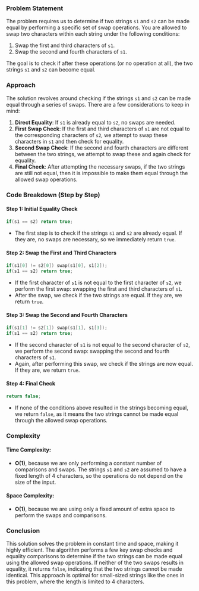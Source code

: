 ### Problem Statement

The problem requires us to determine if two strings `s1` and `s2` can be made equal by performing a specific set of swap operations. You are allowed to swap two characters within each string under the following conditions:
1. Swap the first and third characters of `s1`.
2. Swap the second and fourth characters of `s1`.

The goal is to check if after these operations (or no operation at all), the two strings `s1` and `s2` can become equal.

### Approach

The solution revolves around checking if the strings `s1` and `s2` can be made equal through a series of swaps. There are a few considerations to keep in mind:
1. **Direct Equality**: If `s1` is already equal to `s2`, no swaps are needed.
2. **First Swap Check**: If the first and third characters of `s1` are not equal to the corresponding characters of `s2`, we attempt to swap these characters in `s1` and then check for equality.
3. **Second Swap Check**: If the second and fourth characters are different between the two strings, we attempt to swap these and again check for equality.
4. **Final Check**: After attempting the necessary swaps, if the two strings are still not equal, then it is impossible to make them equal through the allowed swap operations.

### Code Breakdown (Step by Step)

#### Step 1: Initial Equality Check
```cpp
if(s1 == s2) return true;
```
- The first step is to check if the strings `s1` and `s2` are already equal. If they are, no swaps are necessary, so we immediately return `true`.

#### Step 2: Swap the First and Third Characters
```cpp
if(s1[0] != s2[0]) swap(s1[0], s1[2]);
if(s1 == s2) return true;
```
- If the first character of `s1` is not equal to the first character of `s2`, we perform the first swap: swapping the first and third characters of `s1`.
- After the swap, we check if the two strings are equal. If they are, we return `true`.

#### Step 3: Swap the Second and Fourth Characters
```cpp
if(s1[1] != s2[1]) swap(s1[1], s1[3]);
if(s1 == s2) return true;
```
- If the second character of `s1` is not equal to the second character of `s2`, we perform the second swap: swapping the second and fourth characters of `s1`.
- Again, after performing this swap, we check if the strings are now equal. If they are, we return `true`.

#### Step 4: Final Check
```cpp
return false;
```
- If none of the conditions above resulted in the strings becoming equal, we return `false`, as it means the two strings cannot be made equal through the allowed swap operations.

### Complexity

#### Time Complexity:
- **O(1)**, because we are only performing a constant number of comparisons and swaps. The strings `s1` and `s2` are assumed to have a fixed length of 4 characters, so the operations do not depend on the size of the input.

#### Space Complexity:
- **O(1)**, because we are using only a fixed amount of extra space to perform the swaps and comparisons.

### Conclusion

This solution solves the problem in constant time and space, making it highly efficient. The algorithm performs a few key swap checks and equality comparisons to determine if the two strings can be made equal using the allowed swap operations. If neither of the two swaps results in equality, it returns `false`, indicating that the two strings cannot be made identical. This approach is optimal for small-sized strings like the ones in this problem, where the length is limited to 4 characters.